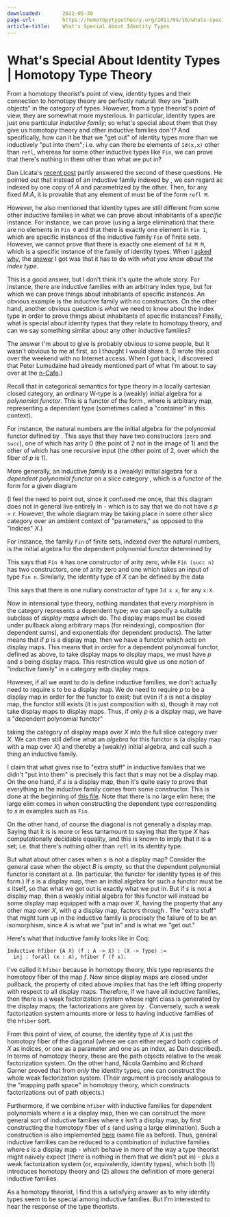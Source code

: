 ```yaml
---
downloaded:       2022-05-30
page-url:         https://homotopytypetheory.org/2011/04/18/whats-special-about-identity-types/
article-title:    What's Special About Identity Types
---
```

# What's Special About Identity Types | Homotopy Type Theory
From a homotopy theorist's point of view, identity types and their connection to homotopy theory are perfectly natural: they are "path objects" in the category of types. However, from a type theorist's point of view, they are somewhat more mysterious. In particular, identity types are just one particular *inductive family*; so what's special about them that they give us homotopy theory and other inductive families don't? And specifically, how can it be that we "get out" of identity types more than we inductively "put into them"; i.e. why can there be elements of `Id(x,x)` other than `refl`, whereas for some other inductive types like `Fin`, we can prove that there's nothing in them other than what we put in?

Dan Licata's [recent post][1] partly answered the second of these questions. He pointed out that instead of an inductive family indexed by , we can regard  as indexed by one copy of *A* and parametrized by the other. Then, for any fixed *M*:*A*, it is provable that any element of  must be of the form `refl M`.

However, he also mentioned that identity types are still different from some other inductive families in what we can prove about inhabitants of a *specific* instance. For instance, we can prove (using a large elimination) that there are no elements in `Fin 0` and that there is exactly one element in `Fin 1`, which are specific instances of the inductive family `Fin` of finite sets. However, we cannot prove that there is exactly one element of `Id M M`, which is a specific instance of the family of identity types. When I [asked why][2], the [answer][3] I got was that it has to do with *what you know about the index type*.

This is a good answer, but I don't think it's quite the whole story. For instance, there are inductive families with an arbitrary index type, but for which we can prove things about inhabitants of specific instances. An obvious example is the inductive family with no constructors. On the other hand, another obvious question is *what* we need to know about the index type in order to prove things about inhabitants of specific instances? Finally, what is special about identity types that they relate to homotopy theory, and can we say something similar about any other inductive families?

The answer I'm about to give is probably obvious to some people, but it wasn't obvious to me at first, so I thought I would share it. (I wrote this post over the weekend with no Internet access. When I got back, I discovered that Peter Lumsdaine had already mentioned part of what I'm about to say over at the [n-Cafe][4].)

Recall that in categorical semantics for type theory in a locally cartesian closed category, an ordinary W-type is a (weakly) initial algebra for a *polynomial functor*. This is a functor of the form , where  is arbitrary map, representing a dependent type (sometimes called a "container" in this context).

For instance, the natural numbers are the initial algebra for the polynomial functor defined by . This says that they have two constructors (`zero` and `succ`), one of which has arity 0 (the point of 2 not in the image of 1) and the other of which has one recursive input (the other point of 2, over which the fiber of *p* is 1).

More generally, an inductive *family* is a (weakly) initial algebra for a *dependent polynomial functor* on a slice category , which is a functor of the form  for a given diagram

(I feel the need to point out, since it confused me once, that this diagram does not in general live entirely in  - which is to say that we do not have *s p* = *r*. However, the whole diagram may be taking place in some other slice category over an ambient context  of "parameters," as opposed to the "indices" *X*.)

For instance, the family `Fin` of finite sets, indexed over the natural numbers, is the initial algebra for the dependent polynomial functor determined by

This says that `Fin 0` has one constructor of arity zero, while `Fin (succ n)` has two constructors, one of arity zero and one which takes an input of type `Fin n`. Similarly, the identity type of *X* can be defined by the data

This says that there is one nullary constructor of type `Id x x`, for any `x:X`.

Now in intensional type theory, nothing mandates that every morphism in the category represents a dependent type; we can specify a suitable subclass of *display maps* which do. The display maps must be closed under pullback along arbitrary maps (for reindexing), composition (for dependent sums), and exponentials (for dependent products). The latter means that if *p* is a display map, then we have a functor  which acts on display maps. This means that in order for a dependent polynomial functor, defined as above, to take display maps to display maps, we must have *p* and *s* being display maps. This restriction would give us one notion of "inductive family" in a category with display maps.

However, if all we want to do is define inductive families, we don't actually need to require *s* to be a display map. We do need to require *p* to be a display map in order for the functor  to exist; but even if *s* is not a display map, the functor  still exists (it is just composition with *s*), though it may not take display maps to display maps. Thus, if only *p* is a display map, we have a "dependent polynomial functor"

taking the category of display maps over *X* into the full slice category over *X*. We can then still define what an *algebra* for this functor is (a display map  with a map  over *X*) and thereby a (weakly) initial algebra, and call such a thing an inductive family.

I claim that what gives rise to "extra stuff" in inductive families that we didn't "put into them" is precisely this fact that *s* may not be a display map. On the one hand, if *s* is a display map, then it's quite easy to prove that everything in the inductive family comes from some constructor. This is done at the beginning of [this file][5]. Note that there is no large elim here; the large elim comes in when constructing the dependent type corresponding to *s* in examples such as `Fin`.

On the other hand, of course the diagonal  is not generally a display map. Saying that it is is more or less tantamount to saying that the type *X* has computationally decidable equality, and this is known to imply that it is a set; i.e. that there's nothing other than `refl` in its identity type.

But what about other cases when *s* is not a display map? Consider the general case when the object *B* is empty, so that the dependent polynomial functor is constant at *s*. (In particular, the functor for identity types is of this form.) If *s* is a display map, then an initial algebra for such a functor must be *s* itself, so that what we get out is exactly what we put in. But if *s* is not a display map, then a weakly initial algebra for this functor will instead be some display map  equipped with a map  over *X*, having the property that any other map  over *X*, with *q* a display map, factors through . The "extra stuff" that might turn up in the inductive family is precisely the failure of  to be an isomorphism, since *A* is what we "put in" and  is what we "get out."

Here's what that inductive family looks like in Coq:

```
Inductive hfiber {A X} (f : A -> X) : (X -> Type) :=
  inj : forall (x : A), hfiber f (f x).

```

I've called it `hfiber` because in homotopy theory, this type represents the homotopy fiber of the map *f*. Now since display maps are closed under pullback, the property of  cited above implies that  has the left lifting property with respect to all display maps. Therefore, if we have all inductive families, then there is a weak factorization system whose right class is generated by the display maps; the factorizations are given by . Conversely, such a weak factorization system amounts more or less to having inductive families of the `hfiber` sort.

From this point of view, of course, the identity type of *X* is just the homotopy fiber of the diagonal  (where we can either regard both copies of *X* as indices, or one as a parameter and one as an index, as Dan described). In terms of homotopy theory, these are the path objects relative to the weak factorization system. On the other hand, Nicola Gambino and Richard Garner proved that from *only* the identity types, one can construct the whole weak factorization system. (Their argument is precisely analogous to the "mapping path space" in homotopy theory, which constructs factorizations out of path objects.)

Furthermore, if we combine `hfiber` with inductive families for dependent polynomials where *s* is a display map, then we can construct the more general sort of inductive families where *s* isn't a display map, by first constructing the homotopy fiber of *s* (and using a large elimination). Such a construction is also implemented [here][6] (same file as before). Thus, general inductive families can be reduced to a combination of inductive families where *s* is a display map - which behave in more of the way a type theorist might naively expect (there is nothing in them that we didn't put in) - plus a weak factorization system (or, equivalently, identity types), which both (1) introduces homotopy theory and (2) allows the definition of more general inductive families.

As a homotopy theorist, I find this a satisfying answer as to why identity types seem to be special among inductive families. But I'm interested to hear the response of the type theorists.

[1]: https://homotopytypetheory.org/2011/04/10/just-kidding-understanding-identity-elimination-in-homotopy-type-theory/
[2]: https://homotopytypetheory.org/2011/04/10/just-kidding-understanding-identity-elimination-in-homotopy-type-theory/#comment-99
[3]: https://homotopytypetheory.org/2011/04/10/just-kidding-understanding-identity-elimination-in-homotopy-type-theory/#comment-105
[4]: http://golem.ph.utexas.edu/category/2011/04/homotopy_type_theory_v.html#c037497
[5]: http://www.math.ucsd.edu/~mshulman/hott/Factorization.v
[6]: http://www.math.ucsd.edu/~mshulman/hott/Factorization.v
